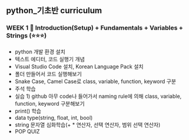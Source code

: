 ## <b>python_기초반 curriculum</b>

### WEEK 1 🕺 <b>Introduction(Setup) + Fundamentals + Variables + Strings</b> (⭐️⭐⭐️)
- python 개발 환경 설치
- 텍스트 에디터, 코드 실행기 개념
- Visual Studio Code 설치, Korean Language Pack 설치
- 폴더 만들어서 코드 실행해보기
- Snake Case, Camel Case로 class, variable, function, keyword 구분
- 주석 학습
- 실습 1) github 아무 code나 들어가서 naming rule에 의해 class, variable, function, keyword 구분해보기
- print() 학습
- data type(string, float, int, bool)
- string 문자열 심화학습(+ * 연산자, 선택 연산자, 범위 선택 연산자)
- POP QUIZ

